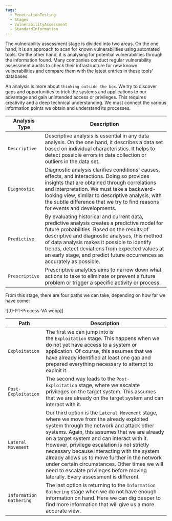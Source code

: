 ```yaml
---
tags:
  - PenetrationTesting
  - Stages
  - VulnerabilityAssessment
  - StandardInformation
---
```

The vulnerability assessment stage is divided into two areas. On the one hand, it is an approach to scan for known vulnerabilities using automated tools. On the other hand, it is analysing for potential vulnerabilities through the information found. Many companies conduct regular vulnerability assessment audits to check their infrastructure for new known vulnerabilities and compare them with the latest entries in these tools' databases.

An analysis is more about `thinking outside the box`. We try to discover gaps and opportunities to trick the systems and applications to our advantage and gain unintended access or privileges. This requires creativity and a deep technical understanding. We must connect the various information points we obtain and understand its processes.

|**Analysis Type**|**Description**|
|---|---|
|`Descriptive`|Descriptive analysis is essential in any data analysis. On the one hand, it describes a data set based on individual characteristics. It helps to detect possible errors in data collection or outliers in the data set.|
|`Diagnostic`|Diagnostic analysis clarifies conditions' causes, effects, and interactions. Doing so provides insights that are obtained through correlations and interpretation. We must take a backward-looking view, similar to descriptive analysis, with the subtle difference that we try to find reasons for events and developments.|
|`Predictive`|By evaluating historical and current data, predictive analysis creates a predictive model for future probabilities. Based on the results of descriptive and diagnostic analyses, this method of data analysis makes it possible to identify trends, detect deviations from expected values at an early stage, and predict future occurrences as accurately as possible.|
|`Prescriptive`|Prescriptive analytics aims to narrow down what actions to take to eliminate or prevent a future problem or trigger a specific activity or process.|




From this stage, there are four paths we can take, depending on how far we have come:

![[0-PT-Process-VA.webp]]

| **Path**                | **Description**                                                                                                                                                                                                                                                                                                                                                                                                                                                                                                        |
| ----------------------- | ---------------------------------------------------------------------------------------------------------------------------------------------------------------------------------------------------------------------------------------------------------------------------------------------------------------------------------------------------------------------------------------------------------------------------------------------------------------------------------------------------------------------- |
| `Exploitation`          | The first we can jump into is the `Exploitation` stage. This happens when we do not yet have access to a system or application. Of course, this assumes that we have already identified at least one gap and prepared everything necessary to attempt to exploit it.                                                                                                                                                                                                                                                   |
| `Post-Exploitation`     | The second way leads to the `Post-Exploitation` stage, where we escalate privileges on the target system. This assumes that we are already on the target system and can interact with it.                                                                                                                                                                                                                                                                                                                              |
| `Lateral Movement`      | Our third option is the `Lateral Movement` stage, where we move from the already exploited system through the network and attack other systems. Again, this assumes that we are already on a target system and can interact with it. However, privilege escalation is not strictly necessary because interacting with the system already allows us to move further in the network under certain circumstances. Other times we will need to escalate privileges before moving laterally. Every assessment is different. |
| `Information Gathering` | The last option is returning to the `Information Gathering` stage when we do not have enough information on hand. Here we can dig deeper to find more information that will give us a more accurate view.                                                                                                                                                                                                                                                                                                              |
